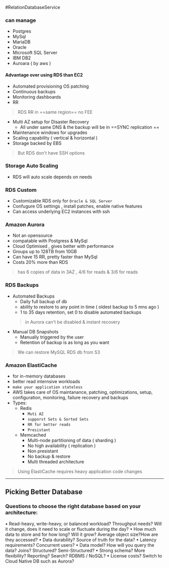 #RelationDatabaseService

### can manage
- Postgres
- MySql
- MariaDB
- Oracle
- Microsoft SQL Server
- IBM DB2
- Auroara ( by aws )


#### Advantage over using RDS than EC2
- Automated provisioning OS patching
- Continuous backups
- Monitoring dashboards
- RR 
> RDS RR in ==same region== no FEE
- Multi AZ setup for Disaster Recovery
	- All under same DNS & the backup will be in ==SYNC replication ==
- Maintenance windows for upgrades
- Scaling capability ( vertical & horizontal )
- Storage backed by EBS

> But RDS don't have SSH options


### Storage Auto Scaling
- RDS will auto scale depends on needs 


### RDS Custom
- Customizable RDS only for `Oracle & SQL Server`
- Confugure OS settings , install patches, enable native features
- Can access underlying EC2 instances with ssh


### Amazon Aurora
- Not an opensource
- compatable with Postgress & MySql
- Cloud Optimised , gives better with performance
- Groups up to 128TB from 10GB
- Can have 15 RR, pretty faster than MySql
- Costs 20% more than RDS

> has 6 copies of data in 3AZ , 4/6 for reads & 3/6 for reads


### RDS Backups
- Automated Backups
	- Daily full backup of db
	- ability to restore to any point in time ( oldest backup to 5 mns ago )
	- 1 to 35 days retention, set 0 to disable automated backups
	> in Aurora can't be disabled & instant recovery
- Manual DB Snapshots
	- Manually triggered by the user
	- Retention of backup is as long as you want

> We can restore MySQL RDS db from S3



### Amazon ElastiCache 
- for in-memory databases
- better read internsive workloads
- `make your application stateless`
- AWS takes care of OS maintanance, patching, optimizations, setup, configuration, monitoring, failure recovery and backups
- Types: 
	- Redis
		- `Muti AZ`
		- `supporst Sets & Sorted Sets`
		- `RR for better reads`
		- `Presistant`
	- Memcached
		- Multi-node partitioning of data ( sharding )
		- No high availability ( replication )
		- Non presistant
		- No backup & restore
		- Multi threaded architecture

> Using ElastiCache requires heavy application code changes



---
## Picking Better Database
### Questions to choose the right database based on your architecture:


• Read-heavy, write-heavy, or balanced workload? Throughput needs? Will it change, does it need to scale or fluctuate during the day?
• How much data to store and for how long? Will it grow? Average object size?How are they accessed?
• Data durability? Source of truth for the data?
• Latency requirements? Concurrent users?
• Data model? How will you query the data? Joins? Structured? Semi-Structured?
• Strong schema? More flexibility? Reporting? Search? RDBMS / NoSQL?
• License costs? Switch to Cloud Native DB such as Aurora?